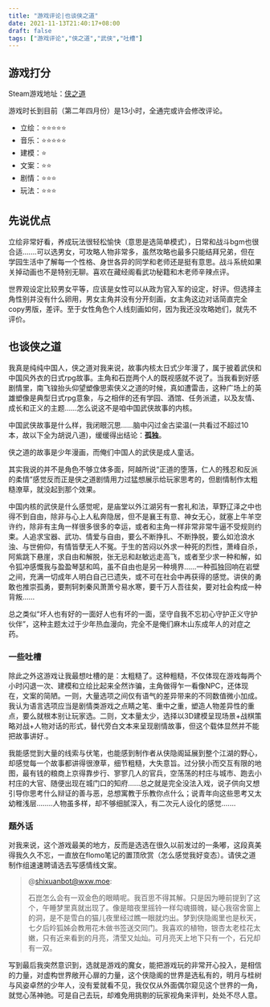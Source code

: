 ```yaml
---
title: "游戏评论|也谈侠之道"
date: 2021-11-13T21:40:17+08:00
draft: false
tags: ["游戏评论","侠之道","武侠","吐槽"]
---
```


## 游戏打分

Steam游戏地址：[侠之道](https://store.steampowered.com/app/1189630/PathOfWuxia/)

游戏时长到目前（第二年四月份）是13小时，全通完或许会修改评论。

- 立绘：⭐⭐⭐⭐⭐
- 音乐：⭐⭐⭐⭐⭐
- 建模：⭐
- 文案：⭐⭐
- 剧情：⭐⭐⭐
- 玩法：⭐⭐⭐

## 先说优点

立绘非常好看，养成玩法很轻松愉快（意思是选简单模式），日常和战斗bgm也很合适.......可以选男女，可攻略人物非常多，虽然攻略也最多只能结拜兄弟，但在学园生活中了解每一个性格、身世各异的同学和老师还是挺有意思。战斗系统如果关掉动画也不是特别无聊。喜欢在藏经阁看武功秘籍和木老师辛辣点评。

世界观设定比较男女平等，应该是女性可以从政为官入军的设定，好评。但选择主角性别并没有什么卵用，男女主角并没有分开刻画，女主角这边对话简直完全copy男版，差评。至于女性角色个人线刻画如何，因为我还没攻略她们，就先不评价。

## 也谈侠之道

我真是纯纯中国人，侠之道对我来说，故事内核太日式少年漫了，属于披着武侠和中国风外衣的日式rpg故事。主角和石崑两个人的既视感就不说了。当我看到好感剧情里，南飞锽抬头仰望塑像思索侠义之道的时候，真如遭雷击，这种广场上的英雄塑像是典型日式rpg意象，与之相伴的还有学园、酒馆、任务派遣，以及友情、成长和正义的主题……怎么说这不是咱中国武侠故事的内核。

中国武侠故事是什么样，我闭眼沉思……脑中闪过金古梁温(一共看过不超过10本，故以下全为胡说八道)，缓缓得出结论：**孤独**。

侠之道的故事是少年漫画，而俺们中国人的武侠是成人童话。

其实我说的并不是角色不够立体多面，阿越所说“正道的堕落，仁人的残忍和反派的柔情”感觉反而正是侠之道剧情用力过猛想展示给玩家思考的，但剧情制作太粗糙潦草，就没起到那个效果。

中国内核的武侠是什么感觉呢，是庙堂以外江湖另有一套礼和法，草野辽泽之中也得不到自由，除非与心上人私奔隐居，但不是襄王有意、神女无心，就塞上牛羊空许约，除非有主角一样很多很多的幸运，或者和主角一样非常非常牛逼不受规则约束。人追求宝器、武功、情爱与自由，要么不断挣扎、不断挣脱，要么如沧浪水浊、与世俯仰，有情皆孽无人不冤。于生的苦闷以外求一种死的烈性，萧峰自杀，阿紫跳下悬崖，求自由和解脱，张无忌和赵敏远走高飞，或者至少求一种和解，如令狐冲感慨我与盈盈琴瑟和鸣，虽不自由也是另一种境界……一种孤独回响在岩壁之间，充满一切成年人明白自己已遗失，或不可在社会中再获得的感觉。讲侠的勇敢也推崇孤勇，要荆轲刺秦风萧萧兮易水寒，要千万人吾往矣，要对社会构成一种背叛……

总之类似“坏人也有好的一面好人也有坏的一面，坚守自我不忘初心守护正义守护伙伴”，这种主题太过于少年热血漫向，完全不是俺们麻木山东成年人的对症之药。

### 一些吐槽

除此之外这游戏让我最想吐槽的是：太粗糙了。这种粗糙，不仅体现在游戏每两个小时闪退一次、建模和立绘比起来全然诈骗，主角做得乍一看像NPC，还体现在，文案的简陋。一则，大量选项之间仅有语气的差异带来的不同数值微小加成。我认为语言选项应当是剧情类游戏之点睛之笔、重中之重，塑造人物差异性的重点，要么就根本别让玩家选。二则，文本量太少，选择以3D建模呈现场景+战棋策略对战+人物对话的形式，替代旁白文本来呈现剧情故事，但这个载体显然并不能把故事讲好.。

我能感觉到大量的线索与伏笔，也能感到制作者从侠隐阁延展到整个江湖的野心，却感觉每一个故事都讲得很潦草，细节粗糙，大失意旨。过分狭小而交互有限的地图，最有钱的粮商上京得靠步行、寥寥几人的官兵，空荡荡的村庄与城市、跑去小村庄的大官、随便出现在城门口的知府......总之就是完全没法入戏，说子供向又想引导你思考什么辩证的善与恶，总想寓教于乐教你点什么；说青年向这些思考又太幼稚浅层........人物虽多样，却不够细腻深入，有二次元人设化的感觉.......

### 题外话

对我来说，这个游戏最美的地方，反而是选选在很久以前发过的一条嘟，这段真美得我久久不忘，一直放在flomo笔记的置顶欣赏（怎么感觉我好变态）。请侠之道制作组速速聘请选去写感情线文案。

> @shixuanbot@wxw.moe:
>
> 石崑怎么会有一双金色的眼睛呢。我百思不得其解。只是因为睡前提到了这个，午睡梦里真就出现了。像是暗夜里摇铃一样勾魂摄魄，疑心我宿舍窗上的洞，是不是雪白的猫儿夜里经过瞧一眼就灼出。梦到侠隐阁里也是秋天，七夕后皊狐姊会教用花木做书签送交同门。我喜欢的植物，银杏太老桂花太嫩，只有近来看到的月亮，清莹又灿灿。可月亮天上地下只有一个，石兄却有一双。

写到最后我突然意识到，选就是游戏的魔女，能把游戏玩的非常开心投入，是相信的力量，对虚构世界敞开心扉的力量，这个侠隐阁的世界是选私有的，明月与桂树与风姿卓然的少年人，没有爱就看不见，我仅仅从外面偶尔窥见这个世界的一角，就觉心荡神驰。可是自己去玩，却难免用挑剔的玩家视角来评判，处处不尽人意。
